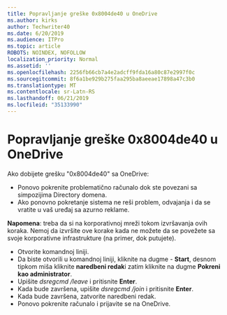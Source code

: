```yaml
---
title: Popravljanje greške 0x8004de40 u OneDrive
ms.author: kirks
author: Techwriter40
ms.date: 6/20/2019
ms.audience: ITPro
ms.topic: article
ROBOTS: NOINDEX, NOFOLLOW
localization_priority: Normal
ms.assetid: ''
ms.openlocfilehash: 2256fb66cb7a4e2adcff9fda16a80c87e2997f0c
ms.sourcegitcommit: 8f6a1be929b275faa295ba8aeeae17898a47c3b0
ms.translationtype: MT
ms.contentlocale: sr-Latn-RS
ms.lasthandoff: 06/21/2019
ms.locfileid: "35133990"
---
```

# <a name="fix-0x8004de40-error-in-onedrive"></a>Popravljanje greške 0x8004de40 u OneDrive

Ako dobijete grešku "0x8004de40" sa OneDrive:

- Ponovo pokrenite problematično računalo dok ste povezani sa simpozijima Directory domena.
- Ako ponovno pokretanje sistema ne reši problem, odvajanja i da se vratite u vaš uređaj sa azurno reklame. 

**Napomena**: treba da si na korporativnoj mreži tokom izvršavanja ovih koraka. Nemoj da izvršite ove korake kada ne možete da se povežete sa svoje korporativne infrastrukture (na primer, dok putujete). 

- Otvorite komandnoj liniji. 
- Da biste otvorili u komandnoj liniji, kliknite na dugme - **Start**, desnom tipkom miša kliknite **naredbeni redak**i zatim kliknite na dugme **Pokreni kao administrator**.
- Upišite *dsregcmd /leave* i pritisnite **Enter**.
- Kada bude završena, upišite *dsregcmd /join* i pritisnite **Enter**.
- Kada bude završena, zatvorite naredbeni redak.
- Ponovo pokrenite računalo i prijavite se na OneDrive.
